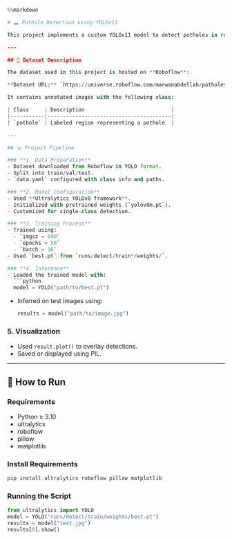 ```python
%%markdown

# 🕳️ Pothole Detection using YOLOv11

This project implements a custom YOLOv11 model to detect potholes in road images. It uses Ultralytics' YOLO training and inference pipelines along with a labeled dataset for accurate object detection in real-world conditions.

---

## 📁 Dataset Description

The dataset used in this project is hosted on **Roboflow**:

**Dataset URL:** `https://universe.roboflow.com/marwanabdellah/potholes-detection-yolov11`

It contains annotated images with the following class:

| Class     | Description                            |
|-----------|----------------------------------------|
| `pothole` | Labeled region representing a pothole  |

---

## 📊 Project Pipeline

### **1. Data Preparation**
- Dataset downloaded from Roboflow in YOLO format.
- Split into train/val/test.
- `data.yaml` configured with class info and paths.

### **2. Model Configuration**
- Used **Ultralytics YOLOv8 framework**.
- Initialized with pretrained weights (`yolov8m.pt`).
- Customized for single-class detection.

### **3. Training Process**
- Trained using:
  - `imgsz = 640`
  - `epochs = 50`
  - `batch = 16`
- Used `best.pt` from `runs/detect/train*/weights/`.

### **4. Inference**
- Loaded the trained model with:
  ```python
  model = YOLO("path/to/best.pt")
  ```
- Inferred on test images using:
  ```python
  results = model("path/to/image.jpg")
  ```

### **5. Visualization**
- Used `result.plot()` to overlay detections.
- Saved or displayed using PIL.

---

## 🚀 How to Run

### **Requirements**
- Python ≥ 3.10
- ultralytics
- roboflow
- pillow
- matplotlib

### **Install Requirements**
```bash
pip install ultralytics roboflow pillow matplotlib
```

### **Running the Script**
```python
from ultralytics import YOLO
model = YOLO("runs/detect/train/weights/best.pt")
results = model("test.jpg")
results[0].show()
```
```
